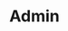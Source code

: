 ---
title: "Admin"
description: "En esta categoria encontraras post relacionados a la carrera como administrador"
slug: "Admin"
image: "admin_cover.png"
---